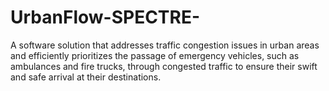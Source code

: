 # UrbanFlow-SPECTRE-
A software solution that addresses traffic congestion issues in urban areas and efficiently prioritizes the passage of emergency vehicles, such as ambulances and fire trucks, through congested traffic to ensure their swift and safe arrival at their destinations.
